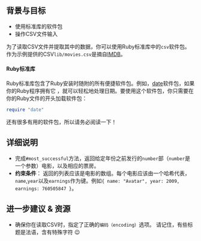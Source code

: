 ## 背景与目标

- 使用标准库的软件包
- 操作CSV文件输入

为了读取CSV文件并提取其中的数据，你可以使用Ruby标准库中的`csv`软件包。
作为示例提供的CSV`lib/movies.csv`是摘自[IMDB](http://www.imdb.com/boxoffice/alltimegross)。

#### Ruby标准库

Ruby标准库包含了Ruby安装时随附的所有便捷软件包。例如，[date](http://www.ruby-doc.org/stdlib-2.2.0/libdoc/date/rdoc/Date.html)软件包，如果你的Ruby程序拥有它 ，就可以轻松地处理日期。要使用这个软件包，你只需要在你的Ruby文件的开头加载软件包：

```ruby
require "date"
```

还有很多有用的软件包，所以请务必阅读一下！

## 详细说明

- 完成`#most_successful`方法，返回给定年份之前发行的`number`部（`number`是一个参数）电影，以及相应的票房。
- **约束条件**： 返回的列表应该是电影的数组。每个电影应该由一个哈希代表，`name`,`year`以及`earnings`作为键。例如`{ name: "Avatar", year: 2009, earnings: 760505847 }`。

## 进一步建议 & 资源

- 确保你在读取CSV时，指定了正确的`编码（encoding）`选项。
请记住，有些标题是法语，含有特殊字符 😉
